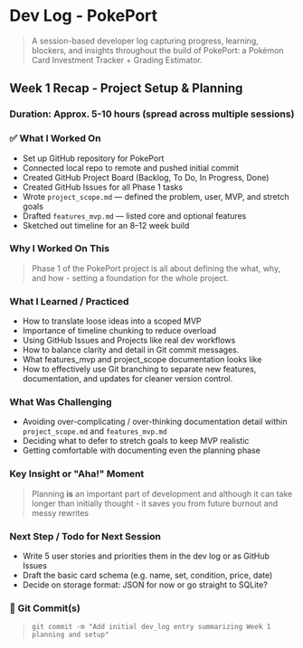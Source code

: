 # Dev Log - PokePort    
> A session-based developer log capturing progress, learning, blockers, and insights throughout the build of PokePort: a Pokémon Card Investment Tracker + Grading Estimator.


## Week 1 Recap - Project Setup & Planning 
### Duration: Approx. 5-10 hours (spread across multiple sessions)

### ✅ What I Worked On
- Set up GitHub repository for PokePort
- Connected local repo to remote and pushed initial commit
- Created GitHub Project Board (Backlog, To Do, In Progress, Done)
- Created GitHub Issues for all Phase 1 tasks
- Wrote `project_scope.md` — defined the problem, user, MVP, and stretch goals
- Drafted `features_mvp.md` — listed core and optional features
- Sketched out timeline for an 8–12 week build

### Why I Worked On This
> Phase 1 of the PokePort project is all about defining the what, why, and how - setting a foundation for the whole project.

### What I Learned / Practiced  
- How to translate loose ideas into a scoped MVP
- Importance of timeline chunking to reduce overload
- Using GitHub Issues and Projects like real dev workflows 
- How to balance clarity and detail in Git commit messages.
- What features_mvp and project_scope documentation looks like
- How to effectively use Git branching to separate new features, documentation, and updates for cleaner version control.

### What Was Challenging
- Avoiding over-complicating / over-thinking documentation detail within `project_scope.md` and `features_mvp.md`
- Deciding what to defer to stretch goals to keep MVP realistic
- Getting comfortable with documenting even the planning phase

### Key Insight or "Aha!" Moment 
> Planning **is** an important part of development and although it can take longer than initially thought - it saves you from future burnout and messy rewrites

### Next Step / Todo for Next Session
- Write 5 user stories and priorities them in the dev log or as GitHub Issues
- Draft the basic card schema (e.g. name, set, condition, price, date)
- Decide on storage format: JSON for now or go straight to SQLite?

### 🔗 Git Commit(s)
> `git commit -m "Add initial dev_log entry summarizing Week 1 planning and setup"`
